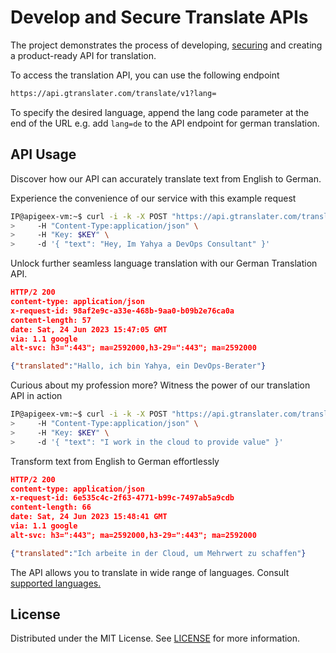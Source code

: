 # Develop and Secure Translate APIs

The project demonstrates the process of developing, [securing](policies) and creating a product-ready API for translation.

To access the translation API, you can use the following endpoint
```sh
https://api.gtranslater.com/translate/v1?lang=
```

To specify the desired language, append the lang code parameter at the end of the URL e.g. add `lang=de` to the API endpoint for german translation.



## API Usage

Discover how our API can accurately translate text from English to German. 


Experience the convenience of our service with this example request
```sh
IP@apigeex-vm:~$ curl -i -k -X POST "https://api.gtranslater.com/translate/v1?lang=de" \
>     -H "Content-Type:application/json" \
>     -H "Key: $KEY" \
>     -d '{ "text": "Hey, Im Yahya a DevOps Consultant" }'
```

Unlock further seamless language translation with our German Translation API. 


```JSON
HTTP/2 200 
content-type: application/json
x-request-id: 98af2e9c-a33e-468b-9aa0-b09b2e76ca0a
content-length: 57
date: Sat, 24 Jun 2023 15:47:05 GMT
via: 1.1 google
alt-svc: h3=":443"; ma=2592000,h3-29=":443"; ma=2592000

{"translated":"Hallo, ich bin Yahya, ein DevOps-Berater"}
```

Curious about my profession more? Witness the power of our translation API in action



```sh
IP@apigeex-vm:~$ curl -i -k -X POST "https://api.gtranslater.com/translate/v1?lang=de" \
>     -H "Content-Type:application/json" \
>     -H "Key: $KEY" \
>     -d '{ "text": "I work in the cloud to provide value" }'
```


Transform text from English to German effortlessly

```JSON
HTTP/2 200 
content-type: application/json
x-request-id: 6e535c4c-2f63-4771-b99c-7497ab5a9cdb
content-length: 66
date: Sat, 24 Jun 2023 15:48:41 GMT
via: 1.1 google
alt-svc: h3=":443"; ma=2592000,h3-29=":443"; ma=2592000

{"translated":"Ich arbeite in der Cloud, um Mehrwert zu schaffen"}
```

The API allows you to translate in wide range of languages. Consult [supported languages.](https://cloud.google.com/translate/docs/languages)




## License

Distributed under the MIT License. See [LICENSE](LICENSE) for more information.

